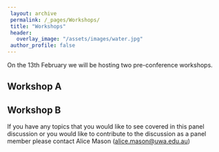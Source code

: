 ```yaml
---
 layout: archive
 permalink: /_pages/Workshops/
 title: "Workshops"
 header:
   overlay_image: "/assets/images/water.jpg"
 author_profile: false  
---
```


On the 13th February we will be hosting two pre-conference workshops.


## Workshop A

## Workshop B 

If you have any topics that you would like to see covered in this panel discussion or you would like to contribute to the discussion as a panel member please contact Alice Mason (alice.mason@uwa.edu.au)
